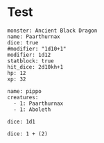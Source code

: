 # Test

```statblock
monster: Ancient Black Dragon
name: Paarthurnax
dice: true
#modifier: "1d10+1"
modifier: 1d12
statblock: true
hit_dice: 2d10kh+1
hp: 12
xp: 32
```


```encounter
name: pippo
creatures:
  - 1: Paarthurnax
  - 1: Aboleth
```

`dice: 1d1`

`dice: 1 + (2)`
